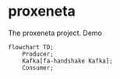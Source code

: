 # proxeneta
The proxeneta project. Demo

```mermaid
flowchart TD;
    Producer;
    Kafka[fa-handshake Kafka];
    Consumer;
```
